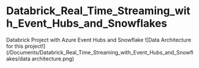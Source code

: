 # Databrick_Real_Time_Streaming_with_Event_Hubs_and_Snowflakes

Databrick Project with Azure Event Hubs and Snowflake
![Data Architecture for this project!](/Documents/Databrick_Real_Time_Streaming_with_Event_Hubs_and_Snowflakes/data architecture.png)
